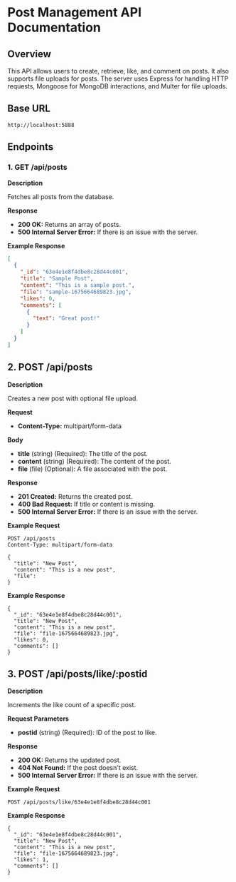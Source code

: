 # Post Management API Documentation

## Overview

This API allows users to create, retrieve, like, and comment on posts. It also supports file uploads for posts. The server uses Express for handling HTTP requests, Mongoose for MongoDB interactions, and Multer for file uploads.

## Base URL
<pre><code>http://localhost:5888</code></pre>

## Endpoints

### 1. GET /api/posts

**Description**

Fetches all posts from the database.

**Response**

- **200 OK:** Returns an array of posts.
- **500 Internal Server Error:** If there is an issue with the server.

**Example Response**

```json
[
  {
    "_id": "63e4e1e8f4dbe8c28d44c001",
    "title": "Sample Post",
    "content": "This is a sample post.",
    "file": "sample-1675664689823.jpg",
    "likes": 0,
    "comments": [
      {
        "text": "Great post!"
      }
    ]
  }
]
```

## 2. POST /api/posts

**Description**

Creates a new post with optional file upload.

**Request**

* **Content-Type:** multipart/form-data

**Body**

* **title** (string) (Required): The title of the post.
* **content** (string) (Required): The content of the post.
* **file** (file) (Optional): A file associated with the post.

**Response**

* **201 Created:** Returns the created post.
* **400 Bad Request:** If title or content is missing.
* **500 Internal Server Error:** If there is an issue with the server.

**Example Request**

<pre><code>POST /api/posts
Content-Type: multipart/form-data

{
  "title": "New Post",
  "content": "This is a new post",
  "file": <file>
}</code></pre>

**Example Response**

<pre><code>{
  "_id": "63e4e1e8f4dbe8c28d44c001",
  "title": "New Post",
  "content": "This is a new post",
  "file": "file-1675664689823.jpg",
  "likes": 0,
  "comments": []
}</code></pre>

## 3. POST /api/posts/like/:postid

**Description**

Increments the like count of a specific post.

**Request Parameters**

* **postid** (string) (Required): ID of the post to like.

**Response**

* **200 OK:** Returns the updated post.
* **404 Not Found:** If the post doesn't exist.
* **500 Internal Server Error:** If there is an issue with the server.

**Example Request**

<pre><code>POST /api/posts/like/63e4e1e8f4dbe8c28d44c001</code></pre>

**Example Response**

<pre><code>{
  "_id": "63e4e1e8f4dbe8c28d44c001",
  "title": "New Post",
  "content": "This is a new post",
  "file": "file-1675664689823.jpg",
  "likes": 1,
  "comments": []
}</code></pre>
